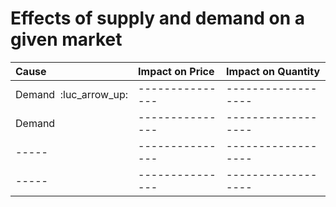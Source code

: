 # Effects of supply and demand on a given market

|  Cause                            |  Impact on Price  |  Impact on Quantity  |
|:----------------------------------|:------------------|:---------------------|
|  Demand&nbsp;&nbsp;:luc_arrow_up: |  ---------------  |  ------------------  |
|  Demand&nbsp;                     |  ---------------  |  ------------------  |
|  -----                            |  ---------------  |  ------------------  |
|  -----                            |  ---------------  |  ------------------  |